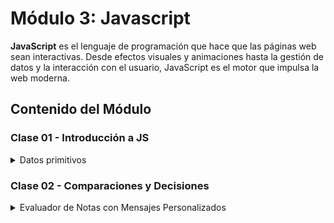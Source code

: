 # Módulo 3: Javascript

**JavaScript** es el lenguaje de programación que hace que las páginas web sean interactivas. Desde efectos visuales y animaciones hasta la gestión de datos y la interacción con el usuario, JavaScript es el motor que impulsa la web moderna.

## Contenido del Módulo

### Clase 01 - Introducción a JS

<details>
  <summary>Datos primitivos</summary>

  Son los tipos de datos más simples y directos que existen en el lenguaje.

  *   **Números:** Representan números, tanto enteros como decimales.
  *   **Cadenas (Strings):** Representan texto.
  *   **Booleanos (Booleans):** Representan valores lógicos: `true` (verdadero) o `false` (falso). Se utilizan para tomar decisiones en el código.
  *   **Null:** Es un valor asignado explícitamente a una variable para indicar que no tiene un valor.
  *   **Undefined:** Representa una variable a la que no se le ha asignado un valor.
  *   **BigInt:** Se utiliza para representar números enteros muy grandes.
  *   **Symbol:** Se utiliza para crear identificadores únicos.

  #### Script

  ![Código de la clase 01](media/class-01.png)
  [Enlace al código](https://github.com/yuleiditho/Modulo-03-JS/tree/main/01-%20Intro%20JS)
</details>

### Clase 02 - Comparaciones y Decisiones

<details>
  <summary>Evaluador de Notas con Mensajes Personalizados</summary>

  Crea un programa en JavaScript que evalúe la nota de un estudiante y genere un mensaje personalizado basado en la nota.

  **Objetivos:**

  *   Declaración de variables.
  *   Uso de condicionales `if`, `else if` y `else`.
  *   Uso de operadores de comparación (`<`, `>`, `<=`, `>=`) para determinar el rango de la nota.
  *   Impresión de mensajes personalizados en la consola.

  **Rango de notas y mensajes:**

  *   Si la nota es 90 o más: "Excelente".
  *   Si la nota está entre 75 y 89: "Bien".
  *   Si la nota está entre 60 y 74: "Suficiente".
  *   Si la nota es menor de 60: "No aprobado".

  #### Script

</details>